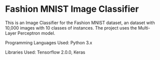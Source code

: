# Fashion MNIST Image Classifier
This is an Image Classifier for the Fashion MNIST dataset, an dataset with 10,000 images with 10 classes of instances. The project uses the Multi-Layer Perceptron model. 

Programming Languages Used:
Python 3.x

Libraries Used:
Tensorflow 2.0.0, Keras
